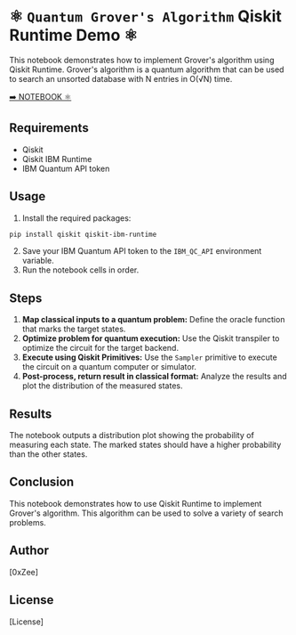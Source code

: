 # ⚛️ `Quantum Grover's Algorithm` Qiskit Runtime Demo ⚛︎

This notebook demonstrates how to implement Grover's algorithm using Qiskit Runtime. Grover's algorithm is a quantum algorithm that can be used to search an unsorted database with N entries in O(√N) time.

[➡️ NOTEBOOK ⚛️](qc_gover_algo_ibm.ipynb)

## Requirements

- Qiskit
- Qiskit IBM Runtime
- IBM Quantum API token

## Usage

1. Install the required packages:
```bash
pip install qiskit qiskit-ibm-runtime
```

2. Save your IBM Quantum API token to the `IBM_QC_API` environment variable.
3. Run the notebook cells in order.

## Steps

1. **Map classical inputs to a quantum problem:** Define the oracle function that marks the target states.
2. **Optimize problem for quantum execution:** Use the Qiskit transpiler to optimize the circuit for the target backend.
3. **Execute using Qiskit Primitives:** Use the `Sampler` primitive to execute the circuit on a quantum computer or simulator.
4. **Post-process, return result in classical format:** Analyze the results and plot the distribution of the measured states.

## Results

The notebook outputs a distribution plot showing the probability of measuring each state. The marked states should have a higher probability than the other states.

## Conclusion

This notebook demonstrates how to use Qiskit Runtime to implement Grover's algorithm. This algorithm can be used to solve a variety of search problems.

## Author

[0xZee]

## License

[License]
